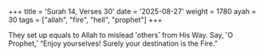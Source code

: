+++
title = 'Surah 14, Verses 30'
date = '2025-08-27'
weight = 1780
ayah = 30
tags = ["allah", "fire", "hell", "prophet"]
+++

They set up equals to Allah to mislead ˹others˺ from His Way. Say, ˹O Prophet,˺ “Enjoy yourselves! Surely your destination is the Fire.”